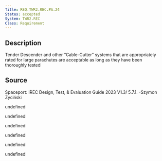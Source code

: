 ```yaml
---
Title: REQ.TWR2.REC.PA.24
Status: accepted
System: TWR2.REC
Class: Requirement
---
```


## Description

Tender Descender and other “Cable-Cutter” systems that are appropriately rated for
large parachutes are acceptable as long as they have been thoroughly tested

## Source

Spaceport: IREC Design, Test, & Evaluation Guide 2023 V1.3/ 5.7.1. -Szymon Życiński


undefined

undefined

undefined

undefined

undefined

undefined